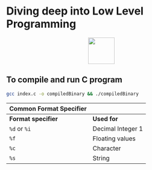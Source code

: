 # Diving deep into Low Level Programming

<p align="center">
<img src="https://skillicons.dev/icons?i=c" width="70" /></p>

## To compile and run C program

```bash
gcc index.c -o compiledBinary && ./compiledBinary
```

| Common Format Specifier |                   |
| ----------------------- | ----------------- |
| **Format specifier**    | **Used for**      |
| `%d` or `%i`            | Decimal Integer 1 |
| `%f`                    | Floating values   |
| `%c`                    | Character         |
| `%s`                    | String            |
